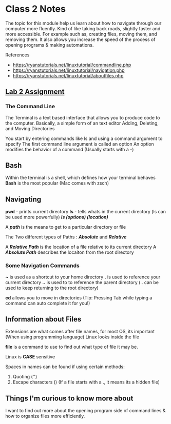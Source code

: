 # Class 2 Notes

The topic for this module help us learn about how to navigate through our computer more fluently. Kind of like taking back roads, slightly faster and more accessible.
For example such as, creating files, moving them, and removing them.
It also  allows you increase the speed of the process of opening programs & making automations.

References
- <https://ryanstutorials.net/linuxtutorial/commandline.php>
- <https://ryanstutorials.net/linuxtutorial/navigation.php>
- <https://ryanstutorials.net/linuxtutorial/aboutfiles.php>

## [Lab 2 Assignment](https://github.com/CEEJ987/lab02)

### The Command Line

The Terminal is a text based interface that allows you to produce code to the computer.
Basically, a simple form of an text editor
Adding, Deleting, and Moving Directories

You start by entering commands like ls and using a command argument to specify
The first command line argument is called an option
An option modifies the behavior of a command
(Usually starts with a -)

## Bash

Within the terminal is a shell, which defines how your terminal behaves
**Bash** is the most popular (Mac comes with zsch)

## Navigating

**pwd** - prints current directory
**ls** - tells whats in the current directory
(ls can be used more powerfully)
***ls (options) (location)***

A ***path*** is the means to get to a particular directory or file

The Two different types of Paths : ***Absolute*** and ***Relative***

A ***Relative Path*** is the location of a file relative to its current directory
A ***Absolute Path*** describes the locaiton from the root directory

### Some Navigation Commands
**~** is used as a shortcut to your home directory
**.** is used to reference your current directory
**..** is used to to reference the parent directory
(.. can be used to keep returning to the root directory)

**cd** allows you to move in directories
(Tip: Pressing Tab while typing a command can auto complete it for you!)

## Information about Files

Extensions are what comes after file names, for most OS, its important (When using programming language)
Linux looks inside the file 

**file** is a command to use to find out what type of file it may be. 

Linux is **CASE** sensitive

Spaces in names can be found if using certain methods:
1. Quoting ('')
2. Escape characters (\)
(If a file starts with a ., it means its a hidden file)

## Things I'm curious to know more about

I want to find out more about the opening program side of command lines & how to organize files more efficiently.

